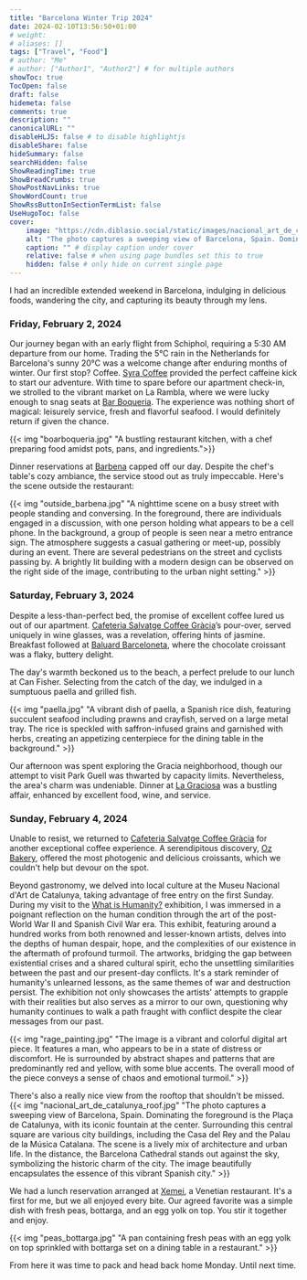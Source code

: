 ```yaml
---
title: "Barcelona Winter Trip 2024"
date: 2024-02-10T13:56:50+01:00
# weight: 
# aliases: []
tags: ["Travel", "Food"]
# author: "Me"
# author: ["Author1", "Author2"] # for multiple authors
showToc: true
TocOpen: false
draft: false
hidemeta: false
comments: true
description: ""
canonicalURL: ""
disableHLJS: false # to disable highlightjs
disableShare: false
hideSummary: false
searchHidden: false
ShowReadingTime: true
ShowBreadCrumbs: true
ShowPostNavLinks: true
ShowWordCount: true
ShowRssButtonInSectionTermList: false
UseHugoToc: false
cover:
    image: "https://cdn.diblasio.social/static/images/nacional_art_de_catalunya_roof.jpg" # image path/url
    alt: "The photo captures a sweeping view of Barcelona, Spain. Dominating the foreground is the Plaça de Catalunya, with its iconic fountain at the center. Surrounding this central square are various city buildings, including the Casa del Rey and the Palau de la Música Catalana. The scene is a lively mix of architecture and urban life. In the distance, the Barcelona Cathedral stands out against the sky, symbolizing the historic charm of the city. The image beautifully encapsulates the essence of this vibrant Spanish city." # alt text
    caption: "" # display caption under cover
    relative: false # when using page bundles set this to true
    hidden: false # only hide on current single page
---
```


I had an incredible extended weekend in Barcelona, indulging in delicious foods, wandering the city, and capturing its beauty through my lens.

### Friday, February 2, 2024
Our journey began with an early flight from Schiphol, requiring a 5:30 AM departure from our home. Trading the 5°C rain in the Netherlands for Barcelona's sunny 20°C was a welcome change after enduring months of winter. Our first stop? Coffee. [Syra Coffee](http://www.syra.coffee) provided the perfect caffeine kick to start our adventure. With time to spare before our apartment check-in, we strolled to the vibrant market on La Rambla, where we were lucky enough to snag seats at [Bar Boqueria](https://barboqueria.com). The experience was nothing short of magical: leisurely service, fresh and flavorful seafood. I would definitely return if given the chance.

{{< img "boarboqueria.jpg" "A bustling restaurant kitchen, with a chef preparing food amidst pots, pans, and ingredients.">}}

Dinner reservations at [Barbena](https://berbenabcn.com/en) capped off our day. Despite the chef's table's cozy ambiance, the service stood out as truly impeccable. Here's the scene outside the restaurant:

{{< img "outside_barbena.jpg" "A nighttime scene on a busy street with people standing and conversing. In the foreground, there are individuals engaged in a discussion, with one person holding what appears to be a cell phone. In the background, a group of people is seen near a metro entrance sign. The atmosphere suggests a casual gathering or meet-up, possibly during an event. There are several pedestrians on the street and cyclists passing by. A brightly lit building with a modern design can be observed on the right side of the image, contributing to the urban night setting." >}}

### Saturday, February 3, 2024
Despite a less-than-perfect bed, the promise of excellent coffee lured us out of our apartment. [Cafeteria Salvatge Coffee Gràcia](https://www.salvatgecoffee.com)’s pour-over, served uniquely in wine glasses, was a revelation, offering hints of jasmine. Breakfast followed at [Baluard Barceloneta](https://www.baluardbarceloneta.com), where the chocolate croissant was a flaky, buttery delight.

The day's warmth beckoned us to the beach, a perfect prelude to our lunch at Can Fisher. Selecting from the catch of the day, we indulged in a sumptuous paella and grilled fish.

{{< img "paella.jpg" "A vibrant dish of paella, a Spanish rice dish, featuring succulent seafood including prawns and crayfish, served on a large metal tray. The rice is speckled with saffron-infused grains and garnished with herbs, creating an appetizing centerpiece for the dining table in the background." >}}

Our afternoon was spent exploring the Gracia neighborhood, though our attempt to visit Park Guell was thwarted by capacity limits. Nevertheless, the area's charm was undeniable. Dinner at [La Graciosa](https://www.instagram.com/lagraciosabcn) was a bustling affair, enhanced by excellent food, wine, and service.

### Sunday, February 4, 2024
Unable to resist, we returned to [Cafeteria Salvatge Coffee Gràcia](https://www.salvatgecoffee.com) for another exceptional coffee experience. A serendipitous discovery, [Oz Bakery](https://ozbakerybcn.myshopify.com), offered the most photogenic and delicious croissants, which we couldn't help but devour on the spot.

Beyond gastronomy, we delved into local culture at the Museu Nacional d'Art de Catalunya, taking advantage of free entry on the first Sunday. During my visit to the [What is Humanity?](https://www.museunacional.cat/en/what-humanity) exhibition, I was immersed in a poignant reflection on the human condition through the art of the post-World War II and Spanish Civil War era. This exhibit, featuring around a hundred works from both renowned and lesser-known artists, delves into the depths of human despair, hope, and the complexities of our existence in the aftermath of profound turmoil. The artworks, bridging the gap between existential crises and a shared cultural spirit, echo the unsettling similarities between the past and our present-day conflicts. It's a stark reminder of humanity's unlearned lessons, as the same themes of war and destruction persist. The exhibition not only showcases the artists' attempts to grapple with their realities but also serves as a mirror to our own, questioning why humanity continues to walk a path fraught with conflict despite the clear messages from our past.

{{< img "rage_painting.jpg" "The image is a vibrant and colorful digital art piece. It features a man, who appears to be in a state of distress or discomfort. He is surrounded by abstract shapes and patterns that are predominantly red and yellow, with some blue accents. The overall mood of the piece conveys a sense of chaos and emotional turmoil." >}}

There's also a really nice view from the rooftop that shouldn't be missed.
{{< img "nacional_art_de_catalunya_roof.jpg" "The photo captures a sweeping view of Barcelona, Spain. Dominating the foreground is the Plaça de Catalunya, with its iconic fountain at the center. Surrounding this central square are various city buildings, including the Casa del Rey and the Palau de la Música Catalana. The scene is a lively mix of architecture and urban life. In the distance, the Barcelona Cathedral stands out against the sky, symbolizing the historic charm of the city. The image beautifully encapsulates the essence of this vibrant Spanish city." >}}

We had a lunch reservation arranged at [Xemei](https://www.xemei.es), a Venetian restaurant. It's a first for me, but we all enjoyed every bite. Our agreed favorite was a simple dish with fresh peas, bottarga, and an egg yolk on top. You stir it together and enjoy.

{{< img "peas_bottarga.jpg" "A pan containing fresh peas with an egg yolk on top sprinkled with bottarga set on a dining table in a restaurant." >}}

From here it was time to pack and head back home Monday. Until next time.





